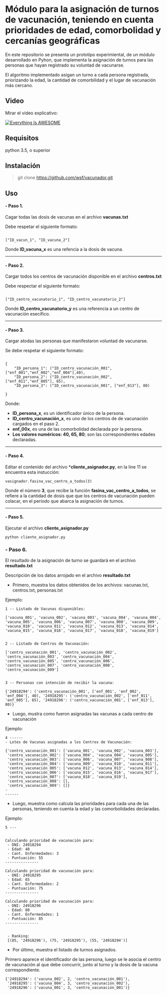 # Módulo para la asignación de turnos de vacunación, teniendo en cuenta prioridades de edad, comorbolidad y cercanías geográficas


En este repositorio se presenta un prototipo experimiental, 
de un módulo desarrollado en Pyhon, que implementa la asignación de turnos para 
las personas que hayan registrado su voluntad de vacunarse. 

El algoritmo implementado asigan un turno a cada persona registrada, priorizando la edad, la cantidad 
de comorbilidad y el lugar de vacunación más cercano. 


## Video 

Mirar el video explicativo: 

[![Everything Is AWESOME](https://divermax-latam.zendesk.com/hc/article_attachments/115016836668/button.png)](https://drive.google.com/file/d/1llrhAO-Yo3Ib8_FG8RqpACLnIpTncPqP/view?usp=sharing)



## Requisitos 

python 3.5, o superior

## Instalación

> git clone https://github.com/wsf/vacunador.git


## Uso 

####  - Paso 1. 

Cagar todas las dosis de vacunas en el archivo **vacunas.txt**

Debe respetar el siguiente formato: 

~~~

["ID_vacun_1", "ID_vacuna_2"]
~~~

Donde **ID_vacuna_x** es una refencia a la dosis de vacuna.

___
#### -  Paso 2. 

Cargar todos los centros de vacunación disponible en el archivo **centros.txt**

Debe respectar el siguiente formato:

~~~

["ID_centro_vacunatorio_1", "ID_centro_vacunatorio_2"]
~~~

Donde **ID_centro_vacunatorio_y** es una referencia a un centro de vacunación esecífico.
___

#### - Paso 3. 

Cargar atodas las personas que manifestaron voluntad de vacunarse.

Se debe respetar el siguiente formato:

~~~

{
    "ID_persona_1": ("ID_centro_vacunación_001", ["enf_001","enf_002","enf_004"],40),
    "ID_persona_2": ("ID_centro_vacunación_002", ["enf_011","enf_005"], 65),
    "ID_persona_3": ("ID_centro_vacunación_001", ["enf_013"], 80)

}

~~~
 
Donde:
 - **ID_persona_x**, es un identificador único de la persona.
 -  **ID_centro_vacunación_x**, es uno de los centros de de vacunación cargados en el paso 2.
 - **enf_00x**, es una de las comorbolidad declarada por la persona.
 - **Los valores numéricos: 40, 65, 80**; son las correspondientes edades declaradas.
 
____


#### - Paso 4. 

Editar el contenido del archivo ***cliente_asignador.py**, en la line 11 se encuentra esta instucción:

~~~
vasignador.fasina_vac_centro_a_todos(3)
~~~  

Donde el número **3**, que recibe la función **fasina_vac_centro_a_todos**, se refiere a la cantidad de dosis que que los centros de vacunación pueden colacar, 
en el período que abarca la asignación de turnos. 

----

#### - Paso 5.

Ejecutar el archivo **cliente_asignador.py**

~~~
python cliente_asignador.py 
~~~~


### - Paso 6.

El resultado de la asignación de turno se guardará en el archivo **resultado.txt**


Descripción de los datos arrojado en el archivo **resultado.txt**


- Primero, muestra los datos obtenidos de los archivos: vacunas.txt, centros.txt, personas.txt

Ejemplo: 
 ~~~
 1 -- Listado de Vacunas disponibles: 

 ['vacuna_001', 'vacuna_002', 'vacuna_003', 'vacuna_004', 'vacuna_004', 'vacuna_005', 'vacuna_006', 'vacuna_007', 'vacuna_008', 'vacuna_009', 'vacuna_010', 'vacuna_011', 'vacuna_012', 'vacuna_013', 'vacuna_014', 'vacuna_015', 'vacuna_016', 'vacuna_017', 'vacuna_018', 'vacuna_019']


 2 -- Listado de Centros de Vacunación: 

 ['centro_vacunación_001', 'centro_vacunación_002', 'centro_vacunación_003', 'centro_vacunación_004', 'centro_vacunación_005', 'centro_vacunación_006', 'centro_vacunación_007', 'centro_vacunación_008', 'centro_vacunación_009']


 3 -- Personas con intención de recibir la vacuna: 

 {'24918294': ('centro_vacunación_001', ['enf_001', 'enf_002', 'enf_004'], 40), '24918295': ('centro_vacunación_002', ['enf_011', 'enf_005'], 65), '24918296': ('centro_vacunación_001', ['enf_013'], 80)}
 ~~~


- Luego, mustra como fueron asignadas las vacunas a cada centro de vacunación

Ejemplo:

~~~
4 ------
- Lotes de Vacunas asignadas a los Centros de Vacunación:

{'centro_vacunación_001': ['vacuna_001', 'vacuna_002', 'vacuna_003'],
 'centro_vacunación_002': ['vacuna_004', 'vacuna_004', 'vacuna_005'],
 'centro_vacunación_003': ['vacuna_006', 'vacuna_007', 'vacuna_008'],
 'centro_vacunación_004': ['vacuna_009', 'vacuna_010', 'vacuna_011'],
 'centro_vacunación_005': ['vacuna_012', 'vacuna_013', 'vacuna_014'],
 'centro_vacunación_006': ['vacuna_015', 'vacuna_016', 'vacuna_017'],
 'centro_vacunación_007': ['vacuna_018', 'vacuna_019'],
 'centro_vacunación_008': [],
 'centro_vacunación_009': []}
-
------
~~~

- Luego, muestra como calcula las prioridades para cada una de las personas, teniendo en cuenta
la edad y las comorbolidades declaradas. 

Ejemplo: 

~~~
5 --- 


Calculando prioridad de vacunación para: 
 - DNI: 24918294 
 - Edad: 40 
 - Cant. Enfermedades: 3 
 - Puntuación: 55 
---------------

Calculando prioridad de vacunación para: 
 - DNI: 24918295 
 - Edad: 65 
 - Cant. Enfermedades: 2 
 - Puntuación: 75 
---------------

Calculando prioridad de vacunación para: 
 - DNI: 24918296 
 - Edad: 80 
 - Cant. Enfermedades: 1 
 - Puntuación: 85 
---------------


 - Ranking: 
 [(85, '24918296'), (75, '24918295'), (55, '24918294')] 
~~~

- Por último, muestra el listado de turnos asignados.

Primero aparece el identificador de las persona, luego se le asocia el centro de vacunación al que debe 
concurrir, junto al turno y la dosis de la vacuna correspondiente.


~~~
{'24918294': ('vacuna_002', 2, 'centro_vacunación_001'),
 '24918295': ('vacuna_004', 3, 'centro_vacunación_002'),
 '24918296': ('vacuna_001', 3, 'centro_vacunación_001')}
~~~
 

